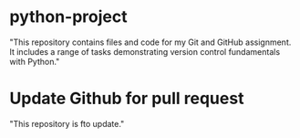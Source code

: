 # python-project
"This repository contains files and code for my Git and GitHub assignment. It includes a range of tasks demonstrating version control fundamentals with Python."
# Update Github for pull request
"This repository is fto update."
